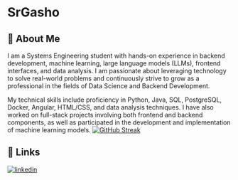 
# SrGasho


## 🚀 About Me
I am a Systems Engineering student with hands-on experience in backend development, machine learning, large language models (LLMs), frontend interfaces, and data analysis. I am passionate about leveraging technology to solve real-world problems and continuously strive to grow as a professional in the fields of Data Science and Backend Development.

My technical skills include proficiency in Python, Java, SQL, PostgreSQL, Docker, Angular, HTML/CSS, and data analysis techniques. I have also worked on full-stack projects involving both frontend and backend components, as well as participated in the development and implementation of machine learning models.
[![GitHub Streak](https://github-readme-streak-stats.herokuapp.com?user=SrGasho&theme=transparent&hide_border=true&border_radius=5&date_format=j%20M%5B%20Y%5D&mode=weekly)](https://git.io/streak-stats)
## 🔗 Links
[![linkedin](https://img.shields.io/badge/linkedin-0A66C2?style=for-the-badge&logo=linkedin&logoColor=white)](https://www.linkedin.com/in/juan-david-quiroga-742551285/)
